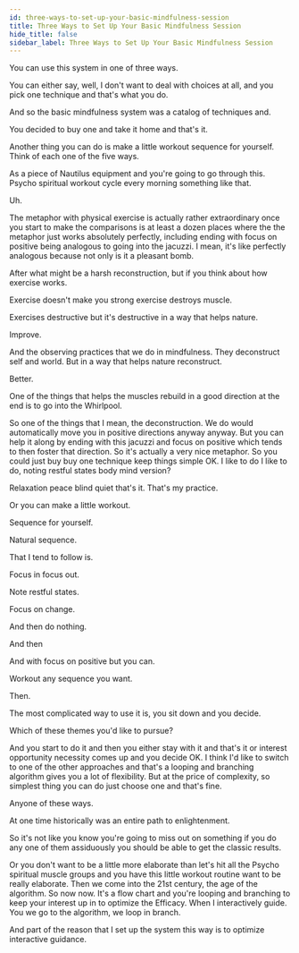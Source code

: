 ```yaml
---
id: three-ways-to-set-up-your-basic-mindfulness-session
title: Three Ways to Set Up Your Basic Mindfulness Session
hide_title: false
sidebar_label: Three Ways to Set Up Your Basic Mindfulness Session
---
```

You can use this system in one of three ways.

You can either say, well, I don't want to deal with choices at all, and you pick one technique and that's what you do.

And so the basic mindfulness system was a catalog of techniques and.

You decided to buy one and take it home and that's it.

Another thing you can do is make a little workout sequence for yourself. Think of each one of the five ways.

As a piece of Nautilus equipment and you're going to go through this. Psycho spiritual workout cycle every morning something like that.

Uh.

The metaphor with physical exercise is actually rather extraordinary once you start to make the comparisons is at least a dozen places where the the metaphor just works absolutely perfectly, including ending with focus on positive being analogous to going into the jacuzzi. I mean, it's like perfectly analogous because not only is it a pleasant bomb.

After what might be a harsh reconstruction, but if you think about how exercise works.

Exercise doesn't make you strong exercise destroys muscle.

Exercises destructive but it's destructive in a way that helps nature.

Improve.

And the observing practices that we do in mindfulness. They deconstruct self and world. But in a way that helps nature reconstruct.

Better.

One of the things that helps the muscles rebuild in a good direction at the end is to go into the Whirlpool.

So one of the things that I mean, the deconstruction. We do would automatically move you in positive directions anyway anyway. But you can help it along by ending with this jacuzzi and focus on positive which tends to then foster that direction. So it's actually a very nice metaphor. So you could just buy buy one technique keep things simple OK. I like to do I like to do, noting restful states body mind version?

Relaxation peace blind quiet that's it. That's my practice.

Or you can make a little workout.

Sequence for yourself.

Natural sequence.

That I tend to follow is.

Focus in focus out.

Note restful states.

Focus on change.



And then do nothing.

And then

And with focus on positive but you can.

Workout any sequence you want.

Then.

The most complicated way to use it is, you sit down and you decide.

Which of these themes you'd like to pursue?

And you start to do it and then you either stay with it and that's it or interest opportunity necessity comes up and you decide OK. I think I'd like to switch to one of the other approaches and that's a looping and branching algorithm gives you a lot of flexibility. But at the price of complexity, so simplest thing you can do just choose one and that's fine.

Anyone of these ways.

At one time historically was an entire path to enlightenment.

So it's not like you know you're going to miss out on something if you do any one of them assiduously you should be able to get the classic results.

Or you don't want to be a little more elaborate than let's hit all the Psycho spiritual muscle groups and you have this little workout routine want to be really elaborate. Then we come into the 21st century, the age of the algorithm. So now now. It's a flow chart and you're looping and branching to keep your interest up in to optimize the Efficacy. When I interactively guide. You we go to the algorithm, we loop in branch.

And part of the reason that I set up the system this way is to optimize interactive guidance.

